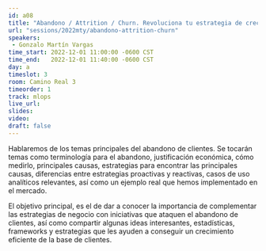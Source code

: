 ```yaml
---
id: a08
title: "Abandono / Attrition / Churn. Revoluciona tu estrategia de crecimiento de clientes"
url: "sessions/2022mty/abandono-attrition-churn"
speakers:
 - Gonzalo Martín Vargas
time_start: 2022-12-01 11:00:00 -0600 CST
time_end:   2022-12-01 11:40:00 -0600 CST
day: a
timeslot: 3
room: Camino Real 3
timeorder: 1
track: mlops
live_url: 
slides: 
video: 
draft: false
---
```


Hablaremos de los temas principales del abandono de clientes. Se tocarán temas como terminología para el abandono, justificación económica, cómo medirlo, principales causas, estrategias para encontrar las principales causas, diferencias entre estrategias proactivas y reactivas, casos de uso analíticos relevantes, así como un ejemplo real que hemos implementado en el mercado.

El objetivo principal, es el de dar a conocer la importancia de complementar las estrategias de negocio con iniciativas que ataquen el abandono de clientes, así como compartir algunas ideas interesantes, estadísticas, frameworks y estrategias que les ayuden a conseguir un crecimiento eficiente de la base de clientes.


